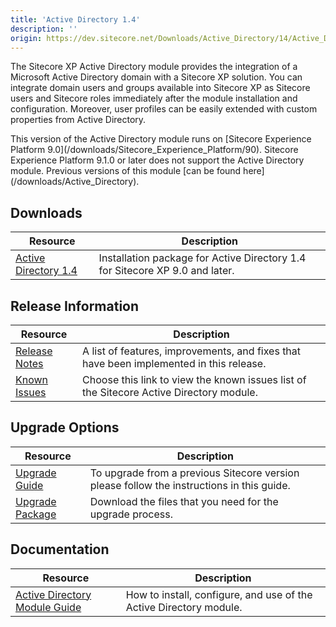 ```yaml
---
title: 'Active Directory 1.4'
description: ''
origin: https://dev.sitecore.net/Downloads/Active_Directory/14/Active_Directory_14.aspx
---
```


The Sitecore XP Active Directory module provides the integration of a Microsoft Active Directory domain with a Sitecore XP solution. You can integrate domain users and groups available into Sitecore XP as Sitecore users and Sitecore roles immediately after the module installation and configuration. Moreover, user profiles can be easily extended with custom properties from Active Directory.

  <Alert variant='warning' mb={4}>
    <AlertIcon />
    This version of the Active Directory module runs on [Sitecore Experience Platform 9.0](/downloads/Sitecore_Experience_Platform/90).  
Sitecore Experience Platform 9.1.0 or later does not support the Active Directory module.  
Previous versions of this module [can be found here](/downloads/Active_Directory).
  </Alert>


## Downloads

| Resource                                                                                                                                                                            | Description                                                                  |
| ----------------------------------------------------------------------------------------------------------------------------------------------------------------------------------- | ---------------------------------------------------------------------------- |
| [Active Directory 1.4](https://scdp.blob.core.windows.net/downloads/Active%20Directory/14/Active%20Directory%2014/Secure/Sitecore%20Active%20Directory%201.4.0%20rev.%20180313.zip) | Installation package for Active Directory 1.4 for Sitecore XP 9.0 and later. |

## Release Information

| Resource                                                                          | Description                                                                             |
| --------------------------------------------------------------------------------- | --------------------------------------------------------------------------------------- |
| [Release Notes](/downloads/Active_Directory/14/Active_Directory_14/Release_Notes) | A list of features, improvements, and fixes that have been implemented in this release. |
| [Known Issues](https://kb.sitecore.net/articles/083498)                           | Choose this link to view the known issues list of the Sitecore Active Directory module. |

## Upgrade Options

| Resource                                                                                                                                                                                              | Description                                                                               |
| ----------------------------------------------------------------------------------------------------------------------------------------------------------------------------------------------------- | ----------------------------------------------------------------------------------------- |
| [Upgrade Guide](/downloads/Active_Directory/14/Active_Directory_14/Upgrade_Guide)                                                                                                                     | To upgrade from a previous Sitecore version please follow the instructions in this guide. |
| [Upgrade Package](<https://scdp.blob.core.windows.net/downloads/Active%20Directory/14/Active%20Directory%2014/Secure/Sitecore%20Active%20Directory%201.4.0%20rev.%20180313%20(update%20package).zip>) | Download the files that you need for the upgrade process.                                 |

## Documentation

| Resource                                                                                                                                                                         | Description                                                        |
| -------------------------------------------------------------------------------------------------------------------------------------------------------------------------------- | ------------------------------------------------------------------ |
| [Active Directory Module Guide](https://scdp.blob.core.windows.net/downloads/Active%20Directory/14/Active%20Directory%2014/Secure/Sitecore_Active_Directory_v140_Guide_SC90.pdf) | How to install, configure, and use of the Active Directory module. |
